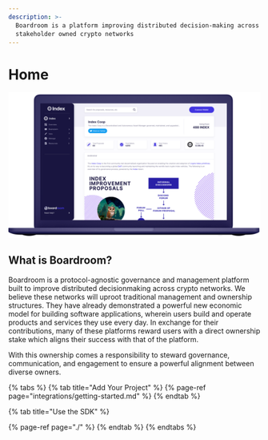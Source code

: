 ```yaml
---
description: >-
  Boardroom is a platform improving distributed decision-making across
  stakeholder owned crypto networks
---
```


# Home

![](.gitbook/assets/home-hero.svg)

## What is Boardroom?

Boardroom is a protocol-agnostic governance and management platform built to improve distributed decisionmaking across crypto networks. We believe these networks will uproot traditional management and ownership structures. They have already demonstrated a powerful new economic model for building software applications, wherein users build and operate products and services they use every day. In exchange for their contributions, many of these platforms reward users with a direct ownership stake which aligns their success with that of the platform.  
  
With this ownership comes a responsibility to steward governance, communication, and engagement to ensure a powerful alignment between diverse owners.







{% tabs %}
{% tab title="Add Your Project" %}
{% page-ref page="integrations/getting-started.md" %}
{% endtab %}

{% tab title="Use the SDK" %}


{% page-ref page="./" %}
{% endtab %}
{% endtabs %}



